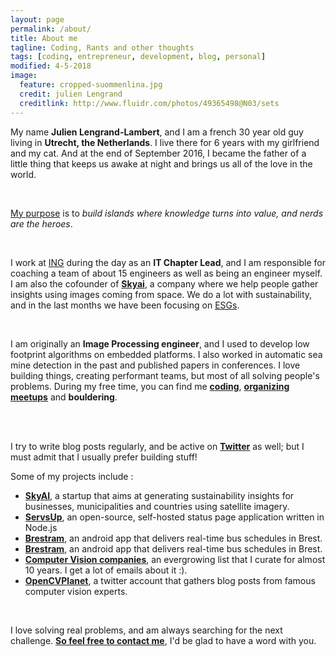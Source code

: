 ```yaml
---
layout: page
permalink: /about/
title: About me
tagline: Coding, Rants and other thoughts
tags: [coding, entrepreneur, development, blog, personal]
modified: 4-5-2018
image:
  feature: cropped-suommenlina.jpg
  credit: julien Lengrand
  creditlink: http://www.fluidr.com/photos/49365498@N03/sets
---
```


My name **Julien Lengrand-Lambert**, and I am a french 30 year old guy living in **Utrecht, the Netherlands**. I live there for 6 years with my girlfriend and my cat. And at the end of September 2016, I became the father of a little thing that keeps us awake at night and brings us all of the love in the world.

<br>


[My purpose](https://en.wikipedia.org/wiki/Authentic_leadership) is to *build islands where knowledge turns into value, and nerds are the heroes*.


<br>


I work at [ING](ing.nl) during the day as an **IT Chapter Lead**, and I am responsible for coaching a team of about 15 engineers as well as being an engineer myself. I am also the cofounder of **[Skyai](http://skyai.io/)**, a company where we help people gather insights using images coming from space. We do a lot with sustainability, and in the last months we have been focusing on [ESGs](https://en.wikipedia.org/wiki/Environmental,_social_and_corporate_governance).

<br>

I am originally an **Image Processing engineer**, and I used to develop low footprint algorithms on embedded platforms. I also worked in automatic sea mine detection in the past and published papers in conferences.
I love building things, creating performant teams, but most of all solving people's problems. 
During my free time, you can find me **[coding](http://github.com/jlengrand)**, **[organizing meetups](http://www.meetup.com/Saturday-Morning-Coding-Utrecht/)** and **bouldering**. 

<br>




<br>

I try to write blog posts regularly, and be active on **[Twitter](http://twitter.com/jlengrand)** as well; but I must admit that I usually prefer building stuff!


Some of my projects include :

- **[SkyAI](http://skyai.io/)**, a startup that aims at generating sustainability insights for businesses, municipalities and countries using satellite imagery.
- **[ServsUp](http://servsup.co/)**, an open-source, self-hosted status page application written in Node.js
- **[Brestram](http://play.google.com/store/apps/details?id=fr.lengrand.brestram&hl=en)**, an android app that delivers real-time bus schedules in Brest.
- **[Brestram](http://play.google.com/store/apps/details?id=fr.lengrand.brestram&hl=en)**, an android app that delivers real-time bus schedules in Brest.
- **[Computer Vision companies](http://www.lengrand.fr/computer-vision-companies/)**, an evergrowing list that I curate for almost 10 years. I get a lot of emails about it :).
- **[OpenCVPlanet](https://twitter.com/opencvplanet?lang=en)**, a twitter account that gathers blog posts from famous computer vision experts.

<br>

I love solving real problems, and am always searching for the next challenge. **[So feel free to contact me](mailto:julien@lengrand.fr)**, I'd be glad to have a word with you.